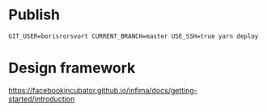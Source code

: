 # Publish

`GIT_USER=borisrorsvort CURRENT_BRANCH=master USE_SSH=true yarn deploy`

# Design framework

https://facebookincubator.github.io/infima/docs/getting-started/introduction
